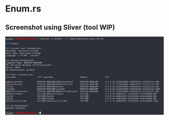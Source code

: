# Enum.rs

## Screenshot using Sliver (tool WIP)
<img src="images/screenshot.jpg" alt="screenshot" />
